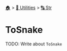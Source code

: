 <!--startTocHeader-->
[🏠](../../README.md) > [🔧 Utilities](../README.md) > [🔠 Str](README.md)
# ToSnake
<!--endTocHeader-->

TODO: Write about `ToSnake`

<!--startTocSubTopic-->
<!--endTocSubTopic-->